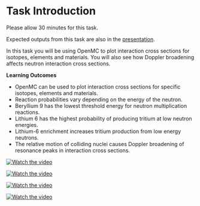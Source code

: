 # Task Introduction

Please allow 30 minutes for this task.

Expected outputs from this task are also in the [presentation](https://slides.com/neutronics_workshop/neutronics_workshop#/2).

In this task you will be using OpenMC to plot interaction cross sections for isotopes, elements and materials. You will also see how Doppler broadening affects neutron interaction cross sections.


**Learning Outcomes**

- OpenMC can be used to plot interaction cross sections for specific isotopes, elements and materials.
- Reaction probabilities vary depending on the energy of the neutron.
- Beryllium 9 has the lowest threshold energy for neutron multiplication reactions.
- Lithium 6 has the highest probability of producing tritium at low neutron energies.
- Lithium-6 enrichment increases tritium production from low energy neutrons.
- The relative motion of colliding nuclei causes Doppler broadening of resonance peaks in interaction cross sections.


[![Watch the video](https://img.youtube.com/vi/eBZ2lY_2v7IA/0.jpg)](https://www.youtube.com/watch?v=eBZ2lY_2v7IA)

[![Watch the video](https://img.youtube.com/vi/ELZNeIdSuMY/0.jpg)](https://www.youtube.com/watch?v=ELZNeIdSuMY)

[![Watch the video](https://img.youtube.com/vi/ec5BLLL6Q_g/0.jpg)](https://www.youtube.com/watch?v=ec5BLLL6Q_g)

[![Watch the video](https://img.youtube.com/vi/mkl1mVnTO6g/0.jpg)](https://www.youtube.com/watch?v=mkl1mVnTO6g)
